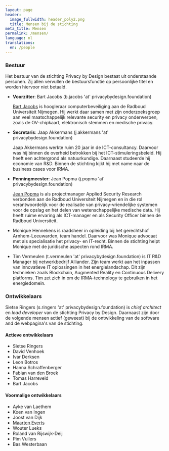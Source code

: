 ```yaml
---
layout: page
header:
  image_fullwidth: header_poly2.png
  title: Mensen bij de stichting
meta_title: Mensen
permalink: /mensen/
language: nl
translations:
  en: /people
---
```


### Bestuur

Het bestuur van de stichting Privacy by Design bestaat uit
onderstaande personen. Zij allen vervullen de bestuursfunctie op
persoonlijke titel en worden hiervoor niet betaald.

 * **Voorzitter**: Bart Jacobs (b.jacobs 'at' privacybydesign.foundation)

   [Bart Jacobs](http://www.cs.ru.nl/~bart) is hoogleraar
   computerbeveiliging aan de Radboud Universiteit Nijmegen. Hij werkt
   daar samen met zijn onderzoeksgroep aan veel maatschappelijk
   relevante security en privacy onderwerpen, zoals de OV-chipkaart,
   elektronisch stemmen en medische privacy.

 * **Secretaris**: Jaap Akkermans (j.akkermans 'at'
   privacybydesign.foundation) 

   Jaap Akkermans werkte ruim 20 jaar in de ICT-consultancy. Daarvoor
   was hij binnen de overheid betrokken bij het
   ICT-stimuleringsbeleid. Hij heeft een achtergrond als
   natuurkundige. Daarnaast studeerde hij economie van R&D. Binnen de
   stichting kijkt hij met name naar de business cases voor IRMA.

 * **Penningmeester**: Jean Popma (j.popma 'at' privacybydesign.foundation) 

   [Jean Popma](https://www.linkedin.com/in/jeanpopma) is als
   projectmanager Applied Security Research verbonden aan de Radboud
   Universiteit Nijmegen en in die rol verantwoordelijk voor de
   realisatie van privacy-vriendelijke systemen voor de opslag en het
   delen van wetenschappelijke medische data.  Hij heeft ruime
   ervaring als ICT-manager en als Security Officer binnen de Radboud
   Universiteit.

 * Monique Hennekens is raadsheer in opleiding bij het gerechtshof
   Arnhem-Leeuwarden, team handel. Daarvoor was Monique advocaat met
   als specialisatie het privacy- en IT-recht. Binnen de stichting
   helpt Monique met de juridische aspecten rond IRMA.

 * Tim Vermeulen (t.vermeulen 'at' privacybydesign.foundation) is IT
   R&D Manager bij netwerkbedrijf Alliander. Zijn team werkt aan het
   inpassen van innovatieve IT oplossingen in het
   energielandschap. Dit zijn technieken zoals Blockchain, Augmented
   Reality en Continuous Delivery platforms. Tim zet zich in om de
   IRMA-technology te gebruiken in het energiedomein.


### Ontwikkelaars

Sietse Ringers (s.ringers 'at' privacybydesign.foundation) is *chief
architect* en *lead developer* van de stichting Privacy by
Design. Daarnaast zijn door de volgende mensen actief (geweest) bij de
ontwikkeling van de software and de webpagina's van de stichting.

#### Actieve ontwikkelaars

* Sietse Ringers
* David Venhoek
* Ivar Derksen
* Leon Botros
* Hanna Schraffenberger
* Fabian van den Broek
* Tomas Harreveld
* Bart Jacobs

#### Voormalige ontwikkelaars

* Ayke van Laethem
* Koen van Ingen
* Joost van Dijk
* [Maarten Everts](https://nn8.nl/)
* Wouter Lueks
* Roland van Rijswijk-Deij
* Pim Vullers
* Bas Westerbaan
